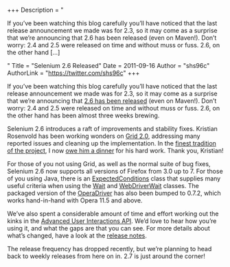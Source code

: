 +++
Description = "<p>If you’ve been watching this blog carefully you’ll have noticed that the last release announcement we made was for 2.3, so it may come as a surprise that we’re announcing that 2.6 has been released (even on Maven!). Don’t worry: 2.4 and 2.5 were released on time and without muss or fuss. 2.6, on the other hand […]</p>"
Title = "Selenium 2.6 Released"
Date = 2011-09-16
Author = "shs96c"
AuthorLink = "https://twitter.com/shs96c"
+++

<p>If you&#8217;ve been watching this blog carefully you&#8217;ll have noticed that the last release announcement we made was for 2.3, so it may come as a surprise that we&#8217;re announcing that <a href="http://seleniumhq.org/download/">2.6 has been released</a> (even on Maven!). Don&#8217;t worry: 2.4 and 2.5 were released on time and without muss or fuss. 2.6, on the other hand has been almost three weeks brewing.</p>
<p>Selenium 2.6 introduces a raft of improvements and stability fixes. Kristian Rosenvold has been working wonders on <a href="http://code.google.com/p/selenium/wiki/Grid2">Grid 2.0</a>, addressing many reported issues and cleaning up the implementation. In the <a href="http://code.google.com/p/selenium/issues/detail?id=14">finest tradition of the project</a>, I now <a href="http://code.google.com/p/selenium/issues/detail?id=2475">owe him a dinner</a> for his hard work. Thank you, Kristian!</p>
<p>For those of you not using Grid, as well as the normal suite of bug fixes, Selenium 2.6 now supports all versions of Firefox from 3.0 up to 7. For those of you using Java, there is an <a href="http://selenium.googlecode.com/svn/trunk/docs/api/java/org/openqa/selenium/support/ui/ExpectedConditions.html">ExpectedConditions</a> class that supplies many useful criteria when using the <a href="http://selenium.googlecode.com/svn/trunk/docs/api/java/org/openqa/selenium/support/ui/Wait.html">Wait</a> and <a href="http://selenium.googlecode.com/svn/trunk/docs/api/java/org/openqa/selenium/support/ui/WebDriverWait.html">WebDriverWait</a> classes. The packaged version of the <a href="http://www.opera.com/developer/tools/operadriver/">OperaDriver</a> has also been bumped to 0.7.2, which works hand-in-hand with Opera 11.5 and above.</p>
<p>We&#8217;ve also spent a considerable amount of time and effort working out the kinks in the <a href="http://selenium.googlecode.com/svn/trunk/docs/api/java/org/openqa/selenium/interactions/package-frame.html">Advanced User Interactions API</a>. We&#8217;d love to hear how you&#8217;re using it, and what the gaps are that you can see. For more details about what&#8217;s changed, have a look at the <a href="http://code.google.com/p/selenium/source/browse/trunk/java/CHANGELOG">release notes</a>.</p>
<p>The release frequency has dropped recently, but we&#8217;re planning to head back to weekly releases from here on in. 2.7 is just around the corner!</p>

